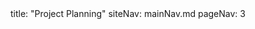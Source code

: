 <frontmatter>
title: "Project Planning"
siteNav: mainNav.md
pageNav: 3
</frontmatter>

<include src="container-inPage-asFlat.md" boilerplate />
